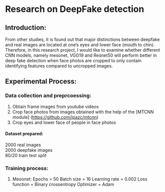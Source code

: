 # Research on DeepFake detection 

## Introduction:
From other studies, it is found out that major distinctions between deepfake and real images are located at one’s eyes and lower face (mouth to chin). 
Therefore, in this research project, I would like to examine whether different CNN models, namely mesonet, VGG19 and Resnet50 will perform better in deep fake detection when face photos are cropped to only contain identifying features compared to uncropped images. 

## Experimental Process:

### Data collection and preprcoessing: 
1) Obtain frame images from youtube videos
2) Crop face photos from images obtained with the help of the [MTCNN module] (https://github.com/ipazc/mtcnn)
3) Crop eyes and lower face of people in face photos 

#### Dataset prepared:  <br />
2000 real images  <br />
2000 deepfake images  <br />
80/20 train test split 


### Training process: 

1) Mesonet:
Epochs = 50
Batch size = 16
Learning rate = 0.002
Loss function = Binary crossentropy
Optimizer = Adam 
